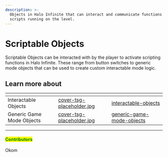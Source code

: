 ```yaml
---
description: >-
  Objects in Halo Infinite that can interact and communicate functions to
  scripts running on the level.
---
```


# Scriptable Objects

Scriptable Objects can be interacted with by the player to activate scripting functions in Halo Infinite. These range from button switches to generic mode objects that can be used to create custom interactable mode logic.



## Learn more about

<table data-view="cards"><thead><tr><th></th><th data-hidden data-card-cover data-type="files"></th><th data-hidden data-card-target data-type="content-ref"></th></tr></thead><tbody><tr><td>Interactable Objects</td><td><a href="../../.gitbook/assets/cover-tsg-placeholder.jpg">cover-tsg-placeholder.jpg</a></td><td><a href="interactable-objects/">interactable-objects</a></td></tr><tr><td>Generic Game Mode Objects</td><td><a href="../../.gitbook/assets/cover-tsg-placeholder.jpg">cover-tsg-placeholder.jpg</a></td><td><a href="generic-game-mode-objects/">generic-game-mode-objects</a></td></tr></tbody></table>



***

#### <mark style="color:green;">Contributors</mark>

Okom
